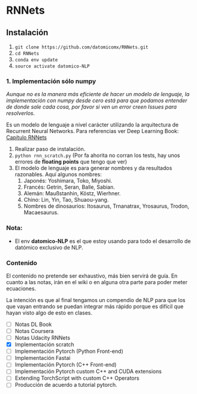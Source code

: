 # RNNets 

## Instalación
1. `git clone https://github.com/datomicomx/RNNets.git`
2. `cd RNNets`
3. `conda env update`
4. `source activate datomico-NLP`


### 1. Implementación sólo numpy
*Aunque no es la manera más eficiente de hacer un modelo de lenguaje, la implementación con numpy desde cero está para que podamos entender de donde sale cada cosa, por favor si ven un error creen Issues para resolverlos.*

Es un modelo de lenguaje a nivel carácter utilizando la arquitectura de Recurrent Neural Networks. Para referencias ver Deep Learning Book: [Capítulo RNNets](https://www.deeplearningbook.org/contents/rnn.html)


1. Realizar paso de instalación.
2. `python rnn_scratch.py` (Por fa ahorita no corran los tests, hay unos errores de **floating points** que tengo que ver)
3. El modelo de lenguaje es para generar nombres y da resultados razonables. Aquí algunos nombres:
    1. Japonés: Yoshimara, Toko, Miyoshi.
    2. Francés: Getrin, Seran, Balle, Sabian.
    3. Alemán: Maußstanhin, Köstz, Wierhner.
    4. Chino: Lin, Yin, Tao, Shuaou-yang. 
	5. Nombres de dinosaurios: Itosaurus, Trnanatrax, Yrosaurus, Trodon, Macaesaurus.


### Nota:
- El env **datomico-NLP** es el que estoy usando para todo el desarrollo de datómico exclusivo de NLP.


### Contenido

El contenido no pretende ser exhaustivo, más bien servirá de guía. En cuanto a las notas, irán en el wiki o en alguna otra parte para poder meter ecuaciones. 

La intención es que al final tengamos un compendio de NLP para que los que vayan entrando se puedan integrar más rápido porque es difícil que hayan visto algo de esto en clases.

- [ ] Notas DL Book
- [ ] Notas Coursera 
- [ ] Notas Udacity RNNets
- [X] Implementación scratch
- [ ] Implementación Pytorch (Python Front-end)
- [ ] Implementación Fastai
- [ ] Implementación Pytorch (C++ Front-end)
- [ ] Implementación Pytorch custom C++ and CUDA extensions
- [ ] Extending TorchScript with custom C++ Operators
- [ ] Producción de acuerdo a tutorial pytorch.
